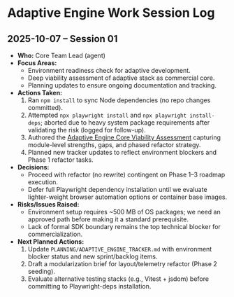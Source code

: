 # Adaptive Engine Work Session Log

## 2025-10-07 – Session 01
- **Who:** Core Team Lead (agent)
- **Focus Areas:**
  - Environment readiness check for adaptive development.
  - Deep viability assessment of adaptive stack as commercial core.
  - Planning updates to ensure ongoing documentation and tracking.
- **Actions Taken:**
  1. Ran `npm install` to sync Node dependencies (no repo changes committed).
  2. Attempted `npx playwright install` and `npx playwright install-deps`; aborted due to heavy system package requirements after validating the risk (logged for follow-up).
  3. Authored the [Adaptive Engine Core Viability Assessment](../DOCS/ADAPTIVE_ENGINE_CORE_ASSESSMENT.md) capturing module-level strengths, gaps, and phased refactor strategy.
  4. Planned new tracker updates to reflect environment blockers and Phase 1 refactor tasks.
- **Decisions:**
  - Proceed with refactor (no rewrite) contingent on Phase 1–3 roadmap execution.
  - Defer full Playwright dependency installation until we evaluate lighter-weight browser automation options or container base images.
- **Risks/Issues Raised:**
  - Environment setup requires ~500 MB of OS packages; we need an approved path before making it a standard prerequisite.
  - Lack of formal SDK boundary remains the top technical blocker for commercialization.
- **Next Planned Actions:**
  1. Update `PLANNING/ADAPTIVE_ENGINE_TRACKER.md` with environment blocker status and new sprint/backlog items.
  2. Draft a modularization brief for layout/telemetry refactor (Phase 2 seeding).
  3. Evaluate alternative testing stacks (e.g., Vitest + jsdom) before committing to Playwright-deps installation.

